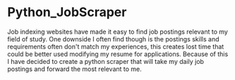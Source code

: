 # Python_JobScraper
Job indexing websites have made it easy to find job postings relevant to my field of study. One downside I often find though is the postings skills and requirements often don't match my experiences, this creates lost time that could be better used modifying my resume for applications. Because of this I have decided to create a python scraper that will take my daily job postings and forward the most relevant to me.
